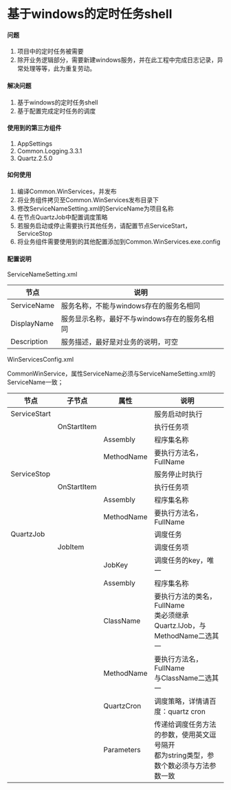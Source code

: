 # 基于windows的定时任务shell

#### 问题
1. 项目中的定时任务被需要
2. 除开业务逻辑部分，需要新建windows服务，并在此工程中完成日志记录，异常处理等等，此为重复劳动。

#### 解决问题
1. 基于windows的定时任务shell
2. 基于配置完成定时任务的调度

#### 使用到的第三方组件
1. AppSettings
2. Common.Logging.3.3.1
3. Quartz.2.5.0


#### 如何使用
1. 编译Common.WinServices，并发布
2. 将业务组件拷贝至Common.WinServices发布目录下
3. 修改ServiceNameSetting.xml的ServiceName为项目名称
4. 在节点QuartzJob中配置调度策略
5. 若服务启动或停止需要执行其他任务，请配置节点ServiceStart，ServiceStop
6. 将业务组件需要使用到的其他配置添加到Common.WinServices.exe.config

#### 配置说明
ServiceNameSetting.xml

节点 | 说明
---|---
ServiceName | 服务名称，不能与windows存在的服务名相同
DisplayName | 服务显示名称，最好不与windows存在的服务名相同
Description | 服务描述，最好是对业务的说明，可空


WinServicesConfig.xml

CommonWinService，属性ServiceName必须与ServiceNameSetting.xml的ServiceName一致； 


|节点 | 子节点 | 属性 | 说明|
|---|---|---|---|
| ServiceStart | | | 服务启动时执行|
| | OnStartItem | | 执行任务项|
| | | Assembly | 程序集名称|
| | | MethodName | 要执行方法名，FullName |
| ServiceStop | | | 服务停止时执行 |
| | OnStartItem | | 执行任务项|
| | | Assembly | 程序集名称|
| | | MethodName | 要执行方法名，FullName |
| QuartzJob | | | 调度任务 |
|  | JobItem |  | 调度任务项 |
| | | JobKey | 调度任务的key，唯一|
| | | Assembly | 程序集名称|
| | | ClassName | 要执行方法的类名，FullName<br>类必须继承Quartz.IJob，与MethodName二选其一 |
| | | MethodName | 要执行方法名，FullName<br>与ClassName二选其一 |
| | | QuartzCron | 调度策略，详情请百度：quartz cron |
| | | Parameters | 传递给调度任务方法的参数，使用英文逗号隔开<br>都为string类型，参数个数必须与方法参数一致 |

